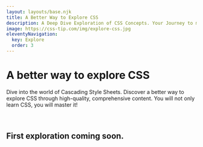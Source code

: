 ```yaml
---
layout: layouts/base.njk
title: A Better Way to Explore CSS
description: A Deep Dive Exploration of CSS Concepts. Your Journey to master CSS starts here!
image: https://css-tip.com/img/explore-css.jpg
eleventyNavigation:
  key: Explore
  order: 3
---
```


<h1>A better way to explore CSS</h1>


Dive into the world of Cascading Style Sheets. Discover a better way to explore CSS through high-quality, comprehensive content. You will not only learn CSS, you will master it!


<br>
<br>

<strong style="font-size: 1.5em;">First exploration coming soon.</strong>
